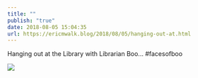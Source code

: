 ```yaml
---
title: ""
publish: "true"
date: 2018-08-05 15:04:35
url: https://ericmwalk.blog/2018/08/05/hanging-out-at.html
---
```


Hanging out at the Library with Librarian Boo... #facesofboo 

![](https://ericmwalk.blog/uploads/2022/dcdaf436df.jpg)